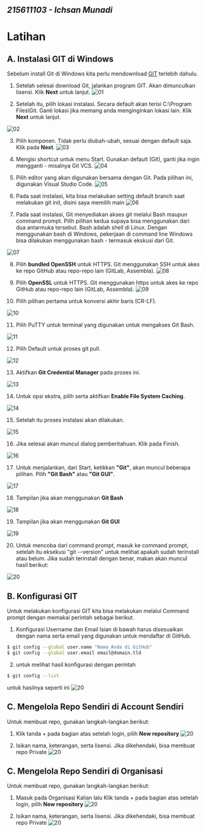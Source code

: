 ## _215611103 - Ichsan Munadi_
# Latihan

## A. Instalasi GIT di Windows
Sebelum install Git di Windows kita perlu mendownload [GIT](https://code.visualstudio.com/) terlebih dahulu.

1. Setelah selesai download Git, jalankan program GIT. Akan dimunculkan lisensi. Klik **Next** untuk lanjut.
![01](images/git_install/1.png)

2. Setelah itu, pilih lokasi instalasi. Secara default akan terisi C:\Program Files\Git. Ganti lokasi jika memang anda menginginkan lokasi lain. Klik **Next** untuk lanjut.

![02](images/git_install/2.png)

3. Pilih komponen. Tidak perlu diubah-ubah, sesuai dengan default saja. Klik pada **Next**.
![03](images/git_install/3.png)

4. Mengisi shortcut untuk menu Start. Gunakan default (Git), ganti jika ingin mengganti - misalnya Git VCS.
![04](images/git_install/4.png)

5. Pilih editor yang akan digunakan bersama dengan Git. Pada pilihan ini, digunakan Visual Studio Code.
![05](images/git_install/5.png)

6. Pada saat instalasi, kita bisa melakukan setting default branch saat melakukan git init, disini saya memilih main
![06](images/git_install/6.png)

7. Pada saat instalasi, Git menyediakan akses git melalui Bash maupun command prompt. Pilih pilihan kedua supaya bisa menggunakan dari dua antarmuka tersebut. Bash adalah shell di Linux. Dengan menggunakan bash di Windows, pekerjaan di command line Windows bisa dilakukan menggunakan bash - termasuk ekskusi dari Git.

![07](images/git_install/7.png)

8. Pilih **bundled OpenSSH** untuk HTTPS. Git menggunakan SSH untuk akes ke repo GitHub atau repo-repo lain (GitLab, Assembla).
![08](images/git_install/8.png)

9. Pilih **OpenSSL** untuk HTTPS. Git menggunakan https untuk akes ke repo GitHub atau repo-repo lain (GitLab, Assembla).
![09](images/git_install/9.png)

10. Pilih pilihan pertama untuk konversi akhir baris (CR-LF).

![10](images/git_install/10.png)

11. Pilih PuTTY untuk terminal yang digunakan untuk mengakses Git Bash.

![11](images/git_install/11.png)

12. Pilih Default untuk proses git pull.

![12](images/git_install/12.png)

13. Aktifkan **Git Credential Manager** pada proses ini. 

![13](images/git_install/13.png)

14. Untuk opsi ekstra, pilih serta aktifkan **Enable File System Caching**.

![14](images/git_install/14.png)

15. Setelah itu proses instalasi akan dilakukan.

![15](images/git_install/15.png)

16. Jika selesai akan muncul dialog pemberitahuan. Klik pada Finish.

![16](images/git_install/16.png)

17. Untuk menjalankan, dari Start, ketikkan **"Git"**, akan muncul beberapa pilihan. Pilih **"Git Bash"** atau **"Git GUI"**.

![17](images/git_install/17.png)

18. Tampilan jika akan menggunakan **Git Bash**

![18](images/git_install/18.png)

19. Tampilan jika akan menggunakan **Git GUI**

![19](images/git_install/19.png)

20. Untuk mencoba dari command prompt, masuk ke command prompt, setelah itu eksekusi "git --version" untuk melihat apakah sudah terinstall atau belum. Jika sudah terinstall dengan benar, makan akan muncul hasil berikut:

![20](images/git_install/20.png)

## B. Konfigurasi GIT
Untuk melakukan konfigurasi GIT kita bisa melakukan melalui Command prompt dengan memakai perintah sebagai berikut.

1. Konfigurasi Username dan Email
Isian di bawah harus disesuaikan dengan nama serta email yang digunakan untuk mendaftar di GitHub.
```sh
$ git config --global user.name "Nama Anda di GitHub"
$ git config --global user.email email@domain.tld
```

2. untuk melihat hasil konfigurasi dengan perintah 
```sh
$ git config --list
```
untuk hasilnya seperti ini
![20](images/git_konfigurasi/1.png)

## C. Mengelola Repo Sendiri di Account Sendiri
Untuk membuat repo, gunakan langkah-langkan berikut:

1. Klik tanda + pada bagian atas setelah login, pilih **New repository**
![20](images/git/1.png)

2. Isikan nama, keterangan, serta lisensi. Jika dikehendaki, bisa membuat repo Private
![20](images/git/2.png)

## C. Mengelola Repo Sendiri di Organisasi
Untuk membuat repo, gunakan langkah-langkan berikut:

1. Masuk pada Organisasi Kalian lalu Klik tanda + pada bagian atas setelah login, pilih **New repository**
![20](images/git/3.png)

2. Isikan nama, keterangan, serta lisensi. Jika dikehendaki, bisa membuat repo Private
![20](images/git/4.png)